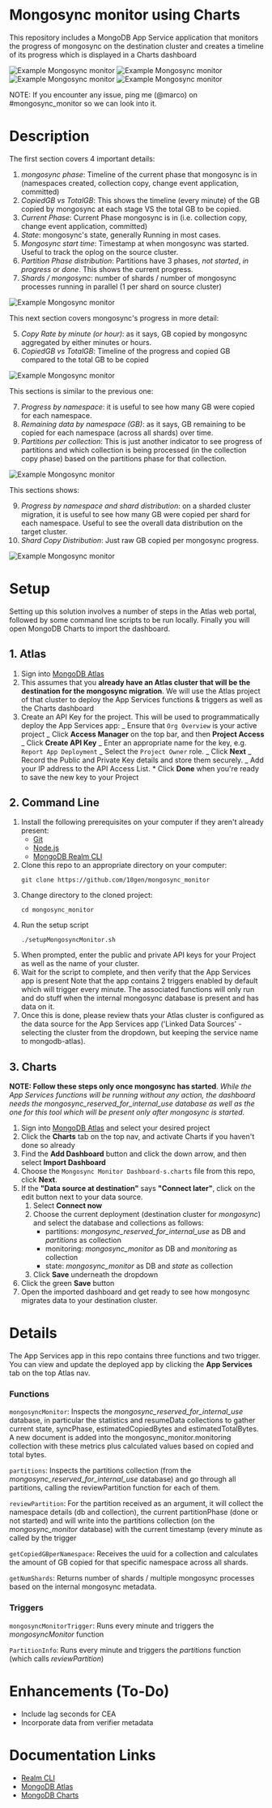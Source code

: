 # Mongosync monitor using Charts

This repository includes a MongoDB App Service application that monitors the progress of mongosync on the destination cluster and creates a timeline of its progress which is displayed in a Charts dashboard

<img alt="Example Mongosync monitor" src="img/msync1.png">
<img alt="Example Mongosync monitor" src="img/msync2.png">
<img alt="Example Mongosync monitor" src="img/msync3.png">
<img alt="Example Mongosync monitor" src="img/msync4.png">

NOTE: If you encounter any issue, ping me (@marco) on #mongosync_monitor so we can look into it.

# Description

The first section covers 4 important details:

1. _mongosync phase_: Timeline of the current phase that mongosync is in (namespaces created, collection copy, change event application, committed)
2. _CopiedGB vs TotalGB_: This shows the timeline (every minute) of the GB copied by mongosync at each stage VS the total GB to be copied.
3. _Current Phase_: Current Phase mongosync is in (i.e. collection copy, change event application, committed)
4. _State_: mongosync's state, generally Running in most cases.
5. _Mongosync start time_: Timestamp at when mongosync was started. Useful to track the oplog on the source cluster.
6. _Partition Phase distribution_: Partitions have 3 phases, *not started*, *in progress* or *done*. This shows the current progress.
7. _Shards / mongosync_: number of shards / number of mongosync processes running in parallel (1 per shard on source cluster)

<img alt="Example Mongosync monitor" src="img/msync1.png">

This next section covers mongosync's progress in more detail:

5. _Copy Rate by minute (or hour)_: as it says, GB copied by mongosync aggregated by either minutes or hours.
6. _CopiedGB vs TotalGB_: Timeline of the progress and copied GB compared to the total GB to be copied


<img alt="Example Mongosync monitor" src="img/msync2.png">

This sections is similar to the previous one:

7. _Progress by namespace_: it is useful to see how many GB were copied for each namespace. 
8. _Remaining data by namespace (GB)_: as it says, GB remaining to be copied for each namespace (across all shards) over time.
9. _Partitions per collection_: This is just another indicator to see progress of partitions and which collection is being processed (in the collection copy phase) based on the partitions phase for that collection.


<img alt="Example Mongosync monitor" src="img/msync3.png">

This sections shows:

9. _Progress by namespace and shard distribution_: on a sharded cluster migration, it is useful to see how many GB were copied per shard for each namespace. Useful to see the overall data distribution on the target cluster.
10. _Shard Copy Distribution_: Just raw GB copied per mongosync progress. 

<img alt="Example Mongosync monitor" src="img/msync4.png">





# Setup

Setting up this solution involves a number of steps in the Atlas web portal, followed by some command line scripts to be run locally. Finally you will
open MongoDB Charts to import the dashboard.

## 1. Atlas

1. Sign into [MongoDB Atlas](https://cloud.mongodb.com)
2. This assumes that you **already have an Atlas cluster that will be the destination for the mongosync migration**. We will use the Atlas project of that cluster to deploy the App Services functions & triggers as well as the Charts dashboard
3. Create an API Key for the project. This will be used to programmatically
   deploy the App Services app:
   _ Ensure that `Org Overview` is your active project
   _ Click **Access Manager** on the top bar, and then **Project Access**
   _ Click **Create API Key**
   _ Enter an appropriate name for the key, e.g. `Report App Deployment`
   _ Select the `Project Owner` role.
   _ Click **Next**
   _ Record the Public and Private Key details and store them securely.
   _ Add your IP address to the API Access List. \* Click **Done** when you're ready to save the new key to your Project


## 2. Command Line 

1. Install the following prerequisites on your computer if they aren't already
   present:
   * [Git](https://git-scm.com/downloads)
   * [Node.js](https://nodejs.org/en/download/) 
   * [MongoDB Realm CLI](https://www.mongodb.com/docs/atlas/app-services/cli/)
2. Clone this repo to an appropriate directory on your computer:
   ```
   git clone https://github.com/10gen/mongosync_monitor
   ```
3. Change directory to the cloned project:
   ```
   cd mongosync_monitor
   ```
4. Run the setup script
   ```
   ./setupMongosyncMonitor.sh
   ```
5. When prompted, enter the public and private API keys for your Project
   as well as the name of your cluster.
6. Wait for the script to complete, and then verify that the App Services app is present
   Note that the app contains 2 triggers enabled by default which will trigger every minute. The associated functions will only run and do stuff when the internal mongosync database is present and has data on it.
7. Once this is done, please review thats your Atlas cluster is configured as the data source for the App Services app ('Linked Data Sources' - selecting the cluster from the dropdown, but keeping the service name to mongodb-atlas).

## 3. Charts

**NOTE: Follow these steps only once mongosync has started**. *While the App Services functions will be running without any action, the dashboard needs the _mongosync_reserved_for_internal_use_ database as well as the one for this tool which will be present only after mongosync is started.*

1. Sign into [MongoDB Atlas](https://cloud.mongodb.com) and select your desired project
2. Click the **Charts** tab on the top nav, and activate Charts if you haven't done so already
3. Find the **Add Dashboard** button and click the down arrow, and then select
   **Import Dashboard**
4. Choose the `Mongosync Monitor Dashboard-s.charts` file from this repo, click **Next**.
5. If the **"Data source at destination"** says **"Connect later"**, click on the edit button next to your data source.
   1. Select **Connect now**
   2. Choose the current deployment (destination cluster for _mongosync_) and select the database and collections as follows:
      - partitions: _mongosync_reserved_for_internal_use_ as DB and _partitions_ as collection
      - monitoring: _mongosync_monitor_ as DB and _monitoring_ as collection
      - state: _mongosync_monitor_ as DB and _state_ as collection
   3. Click **Save** underneath the dropdown
6. Click the green **Save** button
7. Open the imported dashboard and get ready to see how mongosync migrates data to your destination cluster.



# Details

The App Services app in this repo contains three functions and two trigger. You
can view and update the deployed app by clicking the **App Services** tab on the top Atlas nav.

### Functions

`mongosyncMonitor`: Inspects the _mongosync_reserved_for_internal_use_ database, in particular the statistics and resumeData collections to gather current state, syncPhase, estimatedCopiedBytes and estimatedTotalBytes. A new document is added into the mongosync_monitor.monitoring collection with these metrics plus calculated values based on copied and total bytes.

`partitions`: Inspects the partitions collection (from the _mongosync_reserved_for_internal_use_ database) and go through all partitions, calling the reviewPartition function for each of them.

`reviewPartition`: For the partition received as an argument, it will collect the namespace details (db and collection), the current partitionPhase (done or not started) and will write into the partitions collection (on the _mongosync_monitor_ database) with the current timestamp (every minute as called by the trigger

`getCopiedGBperNamespace`: Receives the uuid for a collection and calculates the amount of GB copied for that specific namespace across all shards.

`getNumShards`: Returns number of shards / multiple mongosync processes based on the internal mongosync metadata.


### Triggers

`mongosyncMonitorTrigger`: Runs every minute and triggers the _mongosyncMonitor_ function

`PartitionInfo`: Runs every minute and triggers the _partitions_ function (which calls _reviewPartition_)

# Enhancements (To-Do)

- Include lag seconds for CEA
- Incorporate data from verifier metadata

# Documentation Links

- [Realm CLI](https://docs.mongodb.com/realm/deploy/realm-cli-reference/)
- [MongoDB Atlas](https://www.mongodb.com/cloud/atlas)
- [MongoDB Charts](https://docs.mongodb.com/charts/master/)
